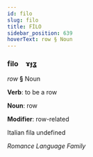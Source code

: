 ```yaml
---
id: filo
slug: filo
title: FİLO
sidebar_position: 639
hoverText: row § Noun
---
```


### filo&emsp;<span kind="abugida">ɤɟʓ</span>

*row* **§** Noun

**Verb**: to be a row

**Noun**: row

**Modifier**: row-related

Italian fila undefined

*Romance Language Family*
